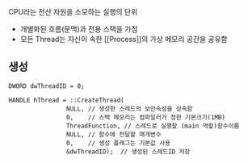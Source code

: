 CPU라는 전산 자원을 소모하는 실행의 단위
- 개별화된 흐름(문맥)과 전용 스택을 가짐
- 모든 Thread는 자신이 속한 [[Process]]의 가상 메모리 공간을 공유함
## 생성
```
DWORD dwThreadID = 0;

HANDLE hThread = ::CreateThread(
				NULL, // 생성한 스레드의 보안속성을 상속함
				0,    // 스택 메모리는 컴파일러가 정한 기본크기(1MB)
				ThreadFunction, // 스레드로 실행할 (main 역할)함수이름
				NULL, // 함수에 전달할 매개변수
				0,    // 생성 플래그는 기본값 사용
				&dwThreadID);  // 생성된 스레드ID 저장
```